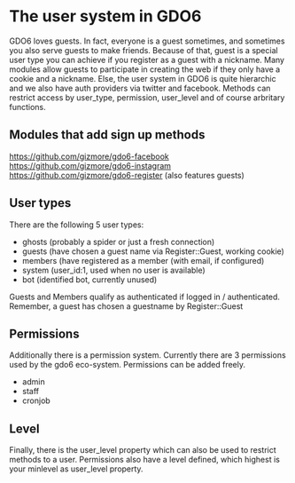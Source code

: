 # The user system in GDO6

GDO6 loves guests. In fact, everyone is a guest sometimes, and sometimes you also serve guests to make friends.
Because of that, guest is a special user type you can achieve if you register as a guest with a nickname.
Many modules allow guests to participate in creating the web if they only have a cookie and a nickname.
Else, the user system in GDO6 is quite hierarchic and we also have auth providers via twitter and facebook. 
Methods can restrict access by user_type, permission, user_level and of course arbritary functions.

## Modules that add sign up methods

https://github.com/gizmore/gdo6-facebook
https://github.com/gizmore/gdo6-instagram
https://github.com/gizmore/gdo6-register (also features guests)


## User types

There are the following 5 user types:

- ghosts (probably a spider or just a fresh connection)
- guests (have chosen a guest name via Register::Guest, working cookie)
- members (have registered as a member (with email, if configured)
- system (user_id:1, used when no user is available)
- bot (identified bot, currently unused)

Guests and Members qualify as authenticated if logged in / authenticated. 
Remember, a guest has chosen a guestname by Register::Guest


## Permissions

Additionally there is a permission system.
Currently there are 3 permissions used by the gdo6 eco-system.
Permissions can be added freely.

- admin
- staff
- cronjob

## Level

Finally, there is the user_level property which can also be used to restrict methods to a user.
Permissions also have a level defined, which highest is your minlevel as user_level property.



